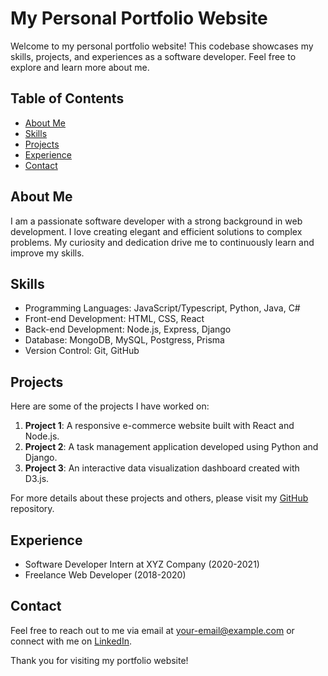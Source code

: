 # My Personal Portfolio Website

Welcome to my personal portfolio website! This codebase showcases my skills, projects, and experiences as a software developer. Feel free to explore and learn more about me.

## Table of Contents

- [About Me](#about-me)
- [Skills](#skills)
- [Projects](#projects)
- [Experience](#experience)
- [Contact](#contact)

## About Me

I am a passionate software developer with a strong background in web development. I love creating elegant and efficient solutions to complex problems. My curiosity and dedication drive me to continuously learn and improve my skills.

## Skills

- Programming Languages: JavaScript/Typescript, Python, Java, C#
- Front-end Development: HTML, CSS, React
- Back-end Development: Node.js, Express, Django
- Database: MongoDB, MySQL, Postgress, Prisma
- Version Control: Git, GitHub

## Projects

Here are some of the projects I have worked on:

1. **Project 1**: A responsive e-commerce website built with React and Node.js.
2. **Project 2**: A task management application developed using Python and Django.
3. **Project 3**: An interactive data visualization dashboard created with D3.js.

For more details about these projects and others, please visit my [GitHub](https://github.com/your-username) repository.

## Experience

- Software Developer Intern at XYZ Company (2020-2021)
- Freelance Web Developer (2018-2020)

## Contact

Feel free to reach out to me via email at [your-email@example.com](mailto:your-email@example.com) or connect with me on [LinkedIn](https://www.linkedin.com/in/your-username).

Thank you for visiting my portfolio website!
